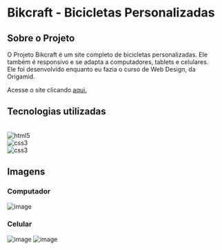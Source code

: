 # Bikcraft - Bicicletas Personalizadas

## Sobre o Projeto
<p>O Projeto Bikcraft é um site completo de bicicletas personalizadas. Ele também é responsivo e se adapta a computadores, tablets e celulares. <br>
Ele foi desenvolvido enquanto eu fazia o curso de Web Design, da Origamid.</p>

Acesse o site clicando [aqui.](https://enniohenrique.github.io/bikcraft/)

## Tecnologias utilizadas 

<div style="display: inline_block"><br/>
    <img align="center "alt="html5" src="https://img.shields.io/badge/HTML5-E34F26?style=for-the-badge&logo=html5&logoColor=white">
    <br/>
    <img align="center "alt="css3" src="https://img.shields.io/badge/CSS3-1572B6?style=for-the-badge&logo=css3&logoColor=white">
    <br/>
    <img align="center "alt="css3" src="https://img.shields.io/badge/JavaScript-F7DF1E?style=for-the-badge&logo=javascript&logoColor=black">

</div>


## Imagens

### Computador

![image](https://user-images.githubusercontent.com/89741211/167917916-a8f337a6-791d-4926-9b9e-66574f80b6ce.png)
### Celular

![image](https://user-images.githubusercontent.com/89741211/167927538-5f50f708-1b6c-4bcb-b5ab-99e951e40200.png)
![image](https://user-images.githubusercontent.com/89741211/167927888-1fbc8919-5c52-42b5-b8f6-5289a5d57ba4.png)
